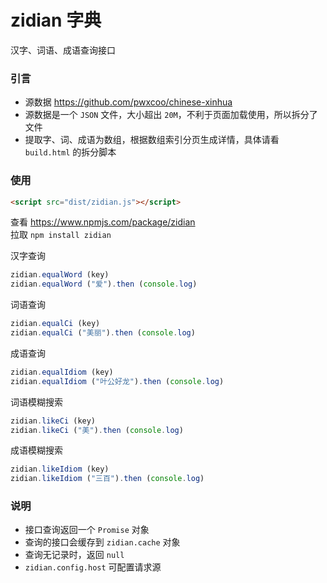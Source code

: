 # zidian 字典
汉字、词语、成语查询接口

### 引言
- 源数据 <https://github.com/pwxcoo/chinese-xinhua>
- 源数据是一个 `JSON` 文件，大小超出 `20M`，不利于页面加载使用，所以拆分了文件
- 提取字、词、成语为数组，根据数组索引分页生成详情，具体请看 `build.html` 的拆分脚本

### 使用

```html
<script src="dist/zidian.js"></script>
```

查看 <https://www.npmjs.com/package/zidian>  
拉取 `npm install zidian`

汉字查询
```js
zidian.equalWord (key)
zidian.equalWord ("爱").then (console.log)
```

词语查询
```js
zidian.equalCi (key)
zidian.equalCi ("美丽").then (console.log)
```

成语查询
```js
zidian.equalIdiom (key)
zidian.equalIdiom ("叶公好龙").then (console.log)
```

词语模糊搜索
```js
zidian.likeCi (key)
zidian.likeCi ("美").then (console.log)
```

成语模糊搜索
```js
zidian.likeIdiom (key)
zidian.likeIdiom ("三百").then (console.log)
```

### 说明
- 接口查询返回一个  `Promise`  对象
- 查询的接口会缓存到 `zidian.cache` 对象
- 查询无记录时，返回 `null`
- `zidian.config.host` 可配置请求源
